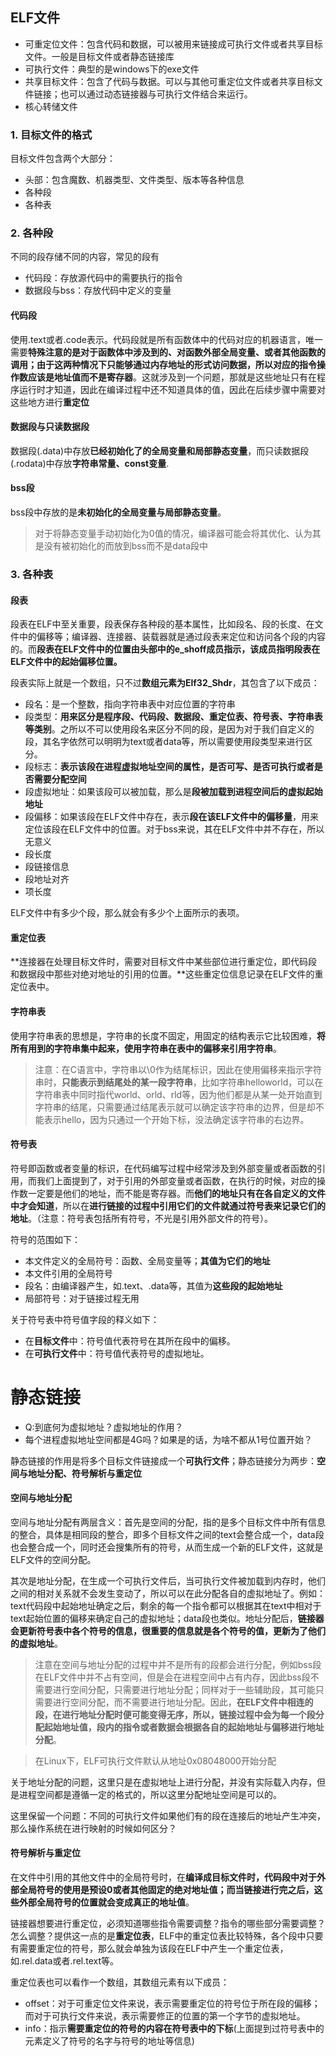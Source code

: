 ## ELF文件

* 可重定位文件：包含代码和数据，可以被用来链接成可执行文件或者共享目标文件。一般是目标文件或者静态链接库
* 可执行文件：典型的是windows下的exe文件
* 共享目标文件：包含了代码与数据。可以与其他可重定位文件或者共享目标文件链接；也可以通过动态链接器与可执行文件结合来运行。
* 核心转储文件

### 1. 目标文件的格式

目标文件包含两个大部分：

* 头部：包含魔数、机器类型、文件类型、版本等各种信息
* 各种段
* 各种表

### 2. 各种段

不同的段存储不同的内容，常见的段有

* 代码段：存放源代码中的需要执行的指令
* 数据段与bss：存放代码中定义的变量

#### 代码段

使用.text或者.code表示。代码段就是所有函数体中的代码对应的机器语言，唯一需要**特殊注意的是对于函数体中涉及到的、对函数外部全局变量、或者其他函数的调用；由于这两种情况下只能够通过内存地址的形式访问数据，所以对应的指令操作数应该是地址值而不是寄存器**。这就涉及到一个问题，那就是这些地址只有在程序运行时才知道，因此在编译过程中还不知道具体的值，因此在后续步骤中需要对这些地方进行**重定位**

#### 数据段与只读数据段

数据段(.data)中存放**已经初始化了的全局变量和局部静态变量**，而只读数据段(.rodata)中存放**字符串常量、const变量**.

#### bss段

bss段中存放的是**未初始化的全局变量与局部静态变量**。

> 对于将静态变量手动初始化为0值的情况，编译器可能会将其优化、认为其是没有被初始化的而放到bss而不是data段中

### 3. 各种表

#### 段表

段表在ELF中至关重要，段表保存各种段的基本属性，比如段名、段的长度、在文件中的偏移等；编译器、连接器、装载器就是通过段表来定位和访问各个段的内容的。而**段表在ELF文件中的位置由头部中的e_shoff成员指示，该成员指明段表在ELF文件中的起始偏移位置。**

段表实际上就是一个数组，只不过**数组元素为Elf32_Shdr**，其包含了以下成员：

* 段名：是一个整数，指向字符串表中对应位置的字符串
* 段类型：**用来区分是程序段、代码段、数据段、重定位表、符号表、字符串表等类别**。之所以不可以使用段名来区分不同的段，是因为对于我们自定义的段，其名字依然可以明明为text或者data等，所以需要使用段类型来进行区分。
* 段标志：**表示该段在进程虚拟地址空间的属性，是否可写、是否可执行或者是否需要分配空间**
* 段虚拟地址：如果该段可以被加载，那么是**段被加载到进程空间后的虚拟起始地址**
* 段偏移：如果该段在ELF文件中存在，表示**段在该ELF文件中的偏移量**，用来定位该段在ELF文件中的位置。对于bss来说，其在ELF文件中并不存在，所以无意义
* 段长度
* 段链接信息
* 段地址对齐
* 项长度

ELF文件中有多少个段，那么就会有多少个上面所示的表项。

#### 重定位表

**连接器在处理目标文件时，需要对目标文件中某些部位进行重定位，即代码段和数据段中那些对绝对地址的引用的位置。**这些重定位信息记录在ELF文件的重定位表中。

#### 字符串表

使用字符串表的思想是，字符串的长度不固定，用固定的结构表示它比较困难，**将所有用到的字符串集中起来，使用字符串在表中的偏移来引用字符串**。

> 注意：在C语言中，字符串以\0作为结尾标识，因此在使用偏移来指示字符串时，**只能表示到结尾处的某一段字符串**，比如字符串helloworld，可以在字符串表中同时指代world、orld、rld等，因为他们都是从某一处开始直到字符串的结尾，只需要通过结尾表示就可以确定该字符串的边界，但是却不能表示hello，因为只通过一个开始下标，没法确定该字符串的右边界。

#### 符号表

符号即函数或者变量的标识，在代码编写过程中经常涉及到外部变量或者函数的引用，而我们上面提到了，对于引用的外部变量或者函数，在执行的时候，对应的操作数一定要是他们的地址，而不能是寄存器。而**他们的地址只有在各自定义的文件中才会知道**，所以在**进行链接的过程中引用它们的文件就通过符号表来记录它们的地址**。（注意：符号表包括所有符号，不光是引用外部文件的符号）。

符号的范围如下：

* 本文件定义的全局符号：函数、全局变量等；**其值为它们的地址**
* 本文件引用的全局符号
* 段名：由编译器产生，如.text、.data等，其值为**这些段的起始地址**
* 局部符号：对于链接过程无用

关于符号表中符号值字段的释义如下：

* 在**目标文件**中：符号值代表符号在其所在段中的偏移。
* 在**可执行文件**中：符号值代表符号的虚拟地址。

# 静态链接

* Q:到底何为虚拟地址？虚拟地址的作用？
* 每个进程虚拟地址空间都是4G吗？如果是的话，为啥不都从1号位置开始？

静态链接的作用是将多个目标文件链接成一个**可执行文件**；静态链接分为两步：**空间与地址分配、符号解析与重定位**

#### 空间与地址分配

空间与地址分配有两层含义：首先是空间的分配，指的是多个目标文件中所有信息的整合，具体是相同段的整合，即多个目标文件之间的text会整合成一个，data段也会整合成一个，同时还会搜集所有的符号，从而生成一个新的ELF文件，这就是ELF文件的空间分配。

其次是地址分配，在生成一个可执行文件后，当可执行文件被加载到内存时，他们之间的相对关系就不会发生变动了，所以可以在此分配各自的虚拟地址了。例如：text代码段中起始地址确定之后，剩余的每一个指令都可以根据其在text中相对于text起始位置的偏移来确定自己的虚拟地址；data段也类似。地址分配后，**链接器会更新符号表中各个符号的信息，很重要的信息就是各个符号的值，更新为了他们的虚拟地址**。

> 注意在空间与地址分配的过程中并不是所有的段都会进行分配，例如bss段在ELF文件中并不占有空间，但是会在进程空间中占有内存，因此bss段不需要进行空间分配，只需要进行地址分配；同样对于一些辅助段，其可能只需要进行空间分配，而不需要进行地址分配。因此，**在ELF文件中相连的段，在进行地址分配时便可能变得无序，所以，链接过程中会为每一个段分配起始地址值，段内的指令或者数据会根据各自的起始地址与偏移进行地址分配**。

> 在Linux下，ELF可执行文件默认从地址0x08048000开始分配

关于地址分配的问题，这里只是在虚拟地址上进行分配，并没有实际载入内存，但是进程空间都是遵循一定的格式的，所以这里分配地址空间是可以的。

这里保留一个问题：不同的可执行文件如果他们有的段在连接后的地址产生冲突，那么操作系统在进行映射的时候如何区分？

#### 符号解析与重定位

在文件中引用的其他文件中的全局符号时，在**编译成目标文件时，代码段中对于外部全局符号的使用是预设0或者其他固定的绝对地址值；而当链接进行完之后，这些外部全局符号的位置就会变成真正的地址值**。

链接器想要进行重定位，必须知道哪些指令需要调整？指令的哪些部分需要调整？怎么调整？提供这一点的是**重定位表**，ELF中的重定位表比较特殊，各个段中只要有需要重定位的符号，那么就会单独为该段在ELF中产生一个重定位表，如.rel.data或者.rel.text等。

重定位表也可以看作一个数组，其数组元素有以下成员：

* offset：对于可重定位文件来说，表示需要重定位的符号位于所在段的偏移；而对于可执行文件来说，表示需要修正的位置的第一个字节的虚拟地址。
* info：指示**需要重定位的符号的内容在符号表中的下标**(上面提到过符号表中的元素定义了符号的名字与符号的地址等信息)





